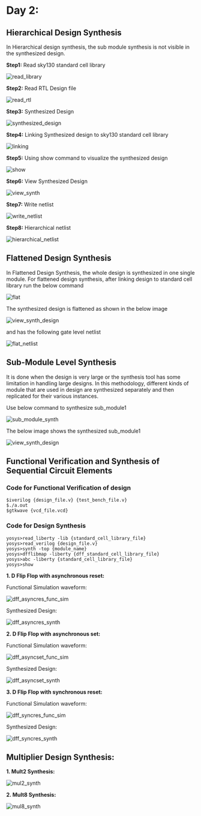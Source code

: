 # Day 2:
## Hierarchical Design Synthesis

In Hierarchical design synthesis, the sub module synthesis is not visible in the synthesized design.

**Step1:** Read sky130 standard cell library

![read_library](https://github.com/ankurxyz/SFAL_VSD_HDP_SoC_Design/blob/master/Day2/assets/hierarchical_netlist/1_read_library.png)

**Step2:** Read RTL Design file

![read_rtl](https://github.com/ankurxyz/SFAL_VSD_HDP_SoC_Design/blob/master/Day2/assets/hierarchical_netlist/2_read_verilog.png)

**Step3:** Synthesized Design 

![synthesized_design](https://github.com/ankurxyz/SFAL_VSD_HDP_SoC_Design/blob/master/Day2/assets/hierarchical_netlist/3_synthesized_design.png)

**Step4:** Linking Synthesized design to sky130 standard cell library

![linking](https://github.com/ankurxyz/SFAL_VSD_HDP_SoC_Design/blob/master/Day2/assets/hierarchical_netlist/4_design_linking.png)

**Step5:** Using show command to visualize the synthesized design

![show](https://github.com/ankurxyz/SFAL_VSD_HDP_SoC_Design/blob/master/Day2/assets/hierarchical_netlist/5_show_cmd.png)

**Step6:** View Synthesized Design

![view_synth](https://github.com/ankurxyz/SFAL_VSD_HDP_SoC_Design/blob/master/Day2/assets/hierarchical_netlist/6_view_synth_design.png)

**Step7:** Write netlist

![write_netlist](https://github.com/ankurxyz/SFAL_VSD_HDP_SoC_Design/blob/master/Day2/assets/hierarchical_netlist/7_write_gate_netlist.png)

**Step8:** Hierarchical netlist

![hierarchical_netlist](https://github.com/ankurxyz/SFAL_VSD_HDP_SoC_Design/blob/master/Day2/assets/hierarchical_netlist/8_hierarchical_netlist.png)

## Flattened Design Synthesis

In Flattened Design Synthesis, the whole design is synthesized in one single module.
For flattened design synthesis, after linking design to standard cell library run the below command

![flat](https://github.com/ankurxyz/SFAL_VSD_HDP_SoC_Design/blob/master/Day2/assets/flatten_netlist/1_flatten_synth_design.png)

The synthesized design is flattened as shown in the below image

![view_synth_design](https://github.com/ankurxyz/SFAL_VSD_HDP_SoC_Design/blob/master/Day2/assets/flatten_netlist/2_view_synth_design.png)

and has the following gate level netlist

![flat_netlist](https://github.com/ankurxyz/SFAL_VSD_HDP_SoC_Design/blob/master/Day2/assets/flatten_netlist/3_flat_netlist.png)

## Sub-Module Level Synthesis

It is done when the design is very large or the synthesis tool has some limitation in handling large designs. In this methodology, different kinds of module that are used in design are synthesized separately and then replicated for their various instances.

Use below command to synthesize sub_module1

![sub_module_synth](https://github.com/ankurxyz/SFAL_VSD_HDP_SoC_Design/blob/master/Day2/assets/submodule_level_synth/1_sub_module_synth.png)

The below image shows the synthesized sub_module1

![view_synth_design](https://github.com/ankurxyz/SFAL_VSD_HDP_SoC_Design/blob/master/Day2/assets/submodule_level_synth/2_view_synth_design.png)

## Functional Verification and Synthesis of Sequential Circuit Elements

### Code for Functional Verification of design
```
$iverilog {design_file.v} {test_bench_file.v}
$./a.out
$gtkwave {vcd_file.vcd}
```

### Code for Design Synthesis
```
yosys>read_liberty -lib {standard_cell_library_file}
yosys>read_verilog {design_file.v}
yosys>synth -top {module_name}
yosys>dfflibmap -liberty {dff_standard_cell_library_file}
yosys>abc -liberty {standard_cell_library_file}
yosys>show
```

**1. D Flip Flop with asynchronous reset:**
 
Functional Simulation waveform:

![dff_asyncres_func_sim](https://github.com/ankurxyz/SFAL_VSD_HDP_SoC_Design/blob/master/Day2/assets/dff_synth/dff_asyncres_func_sim.png)

Synthesized Design:

![dff_asyncres_synth](https://github.com/ankurxyz/SFAL_VSD_HDP_SoC_Design/blob/master/Day2/assets/dff_synth/dff_asyncres_synthesized.png)

**2. D Flip Flop with asynchronous set:**

Functional Simulation waveform:

![dff_asyncset_func_sim](https://github.com/ankurxyz/SFAL_VSD_HDP_SoC_Design/blob/master/Day2/assets/dff_synth/dff_asyncset_func_sim.png)

Synthesized Design:

![dff_asyncset_synth](https://github.com/ankurxyz/SFAL_VSD_HDP_SoC_Design/blob/master/Day2/assets/dff_synth/dff_asyncset_synth.png)

**3. D Flip Flop with synchronous reset:**

Functional Simulation waveform:

![dff_syncres_func_sim](https://github.com/ankurxyz/SFAL_VSD_HDP_SoC_Design/blob/master/Day2/assets/dff_synth/dff_syncres_func_sim.png)

Synthesized Design:

![dff_syncres_synth](https://github.com/ankurxyz/SFAL_VSD_HDP_SoC_Design/blob/master/Day2/assets/dff_synth/dff_syncres_synth.png)

## Multiplier Design Synthesis:

**1. Mult2 Synthesis:**

![mul2_synth](https://github.com/ankurxyz/SFAL_VSD_HDP_SoC_Design/blob/master/Day2/assets/multiplier_synth/mul2_sunthesize.png)

**2. Mult8 Synthesis:**

![mul8_synth](https://github.com/ankurxyz/SFAL_VSD_HDP_SoC_Design/blob/master/Day2/assets/multiplier_synth/mult8_synth.png)




   
